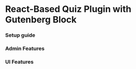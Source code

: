 # React-Based Quiz Plugin with Gutenberg Block

### Setup guide

### Admin Features 

### UI Features

